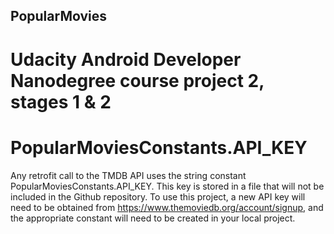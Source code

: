 ## PopularMovies
# Udacity Android Developer Nanodegree course project 2, stages 1 & 2

# PopularMoviesConstants.API_KEY
Any retrofit call to the TMDB API uses the string constant PopularMoviesConstants.API_KEY. This key
is stored in a file that will not be included in the Github repository. To use this project, a new
API key will need to be obtained from https://www.themoviedb.org/account/signup, and the appropriate
constant will need to be created in your local project.

